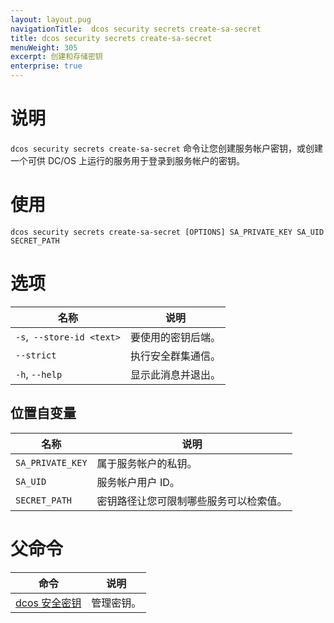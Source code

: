```yaml
---
layout: layout.pug
navigationTitle:  dcos security secrets create-sa-secret
title: dcos security secrets create-sa-secret
menuWeight: 305
excerpt: 创建和存储密钥
enterprise: true
---
```


# 说明

`dcos security secrets create-sa-secret` 命令让您创建服务帐户密钥，或创建一个可供 DC/OS 上运行的服务用于登录到服务帐户的密钥。

# 使用

```
dcos security secrets create-sa-secret [OPTIONS] SA_PRIVATE_KEY SA_UID SECRET_PATH
```

# 选项

| 名称 | 说明 |
|---------|-------------|
| `-s`,` --store-id <text>` | 要使用的密钥后端。|
| `--strict ` | 执行安全群集通信。|
| `-h`, `--help` | 显示此消息并退出。|

## 位置自变量

| 名称 | 说明 |
|---------|-------------|
| `SA_PRIVATE_KEY` | 属于服务帐户的私钥。 |
| `SA_UID` | 服务帐户用户 ID。 |
| `SECRET_PATH` | 密钥路径让您可限制哪些服务可以检索值。 |

# 父命令

| 命令 | 说明 |
|---------|-------------|
| [dcos 安全密钥](/cn/1.12/cli/command-reference/dcos-security/dcos-security-secrets/) | 管理密钥。 |